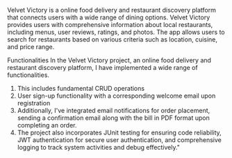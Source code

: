 Velvet Victory is a online food delivery and restaurant discovery platform that connects users with a wide range of dining options. 
Velvet Victory provides users with comprehensive information about local restaurants, including menus, user reviews, ratings, and photos.
The app allows users to search for restaurants based on various criteria such as location, cuisine, and price range.

Functionalities
In the Velvet Victory project, an online food delivery and restaurant discovery platform, I have implemented a wide range of functionalities. 
1. This includes fundamental CRUD operations
2. User sign-up functionality with a corresponding welcome email upon registration
3. Additionally, I've integrated email notifications for order placement, sending a confirmation email along with the bill in PDF format upon completing an order.
4. The project also incorporates JUnit testing for ensuring code reliability, JWT authentication for secure user authentication, and comprehensive logging to track system activities and debug effectively."
